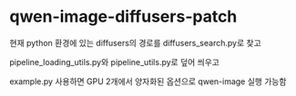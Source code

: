 # qwen-image-diffusers-patch

현재 python 환경에 있는 diffusers의 경로를
diffusers_search.py로 찾고

pipeline_loading_utils.py와 pipeline_utils.py로 덮어 씌우고

example.py 사용하면 GPU 2개에서 양자화된 옵션으로 qwen-image 실행 가능함
